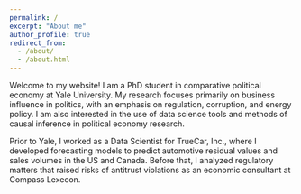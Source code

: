 ```yaml
---
permalink: /
excerpt: "About me"
author_profile: true
redirect_from: 
  - /about/
  - /about.html
---
```



Welcome to my website! I am a PhD student in comparative political economy at Yale University. My research focuses primarily on business influence in politics, with an emphasis on regulation, corruption, and energy policy. I am also interested in the use of data science tools and methods of causal inference in political economy research. 

Prior to Yale, I worked as a Data Scientist for TrueCar, Inc., where I developed forecasting models to predict automotive residual values and sales volumes in the US and Canada. Before that, I analyzed  regulatory matters that raised risks of antitrust violations as an economic consultant at Compass Lexecon. 
